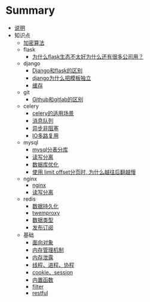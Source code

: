 # Summary

* [说明](README.md)
* 知识点
    * [加密算法](day01/1.md)
    * flask
         * [为什么flask生态不太好为什么还有很多公司用？](day01/31.md)
    * django
        * [Django和flask的区别](day01/30.md)
        * [django为什么把模板独立](day01/2.md)
        * [缓存](day01/9.md)
    * git
         * [Github和gitlab的区别](day01/3.md)   
    * celery
         * [celery的适用场景](day01/4.md) 
         * [消息队列](day01/5.md) 
         * [异步非阻塞](day01/7.md) 
         * [IO多路复用](day01/23.md)
    * mysql
         * [mysql分表分库](day01/6.md) 
         * [读写分离](day01/8.md) 
         * [数据库优化](day01/22.md)
         * [使用 limit offset分页时, 为什么越往后翻越慢](day01/24.md)
    * nginx
         * [nginx](day01/10.md) 
         * [读写分离](day01/8.md) 
    * redis
         * [数据持久化](day01/11.md) 
         * [twemproxy](day01/12.md) 
         * [数据类型](day01/13.md)
         * [发布订阅](day01/20.md)
    * 基础
         * [面向对象](day01/14.md)
         * [内存管理机制](day01/15.md)
         * [内存泄露](day01/16.md)
         * [线程、进程、协程](day01/17.md)
         * [cookie、session](day01/18.md)
         * [内置函数](day01/19.md)
         * [filter](day01/21.md)
         * [restful](day01/22.md)
    



